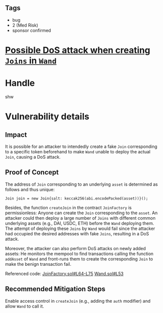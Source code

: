 ## Tags

- bug
- 2 (Med Risk)
- sponsor confirmed

# [Possible DoS attack when creating `Joins` in `Wand`](https://github.com/code-423n4/2021-05-yield-findings/issues/70) 

# Handle

shw


# Vulnerability details

## Impact

It is possible for an attacker to intendedly create a fake `Join` corresponding to a specific token beforehand to make `Wand` unable to deploy the actual `Join`, causing a DoS attack.

## Proof of Concept

The address of `Join` corresponding to an underlying `asset` is determined as follows and thus unique:

```solidity
Join join = new Join{salt: keccak256(abi.encodePacked(asset))}();
```

Besides, the function `createJoin` in the contract `JoinFactory` is permissionless: Anyone can create the `Join` corresponding to the `asset`. An attacker could then deploy a large number of `Joins` with different common underlying assets (e.g., DAI, USDC, ETH) before the `Wand` deploying them. The attempt of deploying these `Joins` by `Wand` would fail since the attacker had occupied the desired addresses with fake `Joins`, resulting in a DoS attack.

Moreover, the attacker can also perform DoS attacks on newly added assets: He monitors the mempool to find transactions calling the function `addAsset` of `Wand` and front-runs them to create the corresponding `Join` to make the benign transaction fail.

Referenced code:
[JoinFactory.sol#L64-L75](https://github.com/code-423n4/2021-05-yield/blob/main/contracts/JoinFactory.sol#L64-L75)
[Wand.sol#L53](https://github.com/code-423n4/2021-05-yield/blob/main/contracts/Wand.sol#L53)

## Recommended Mitigation Steps

Enable access control in `createJoin` (e.g., adding the `auth` modifier) and allow `Wand` to call it.

